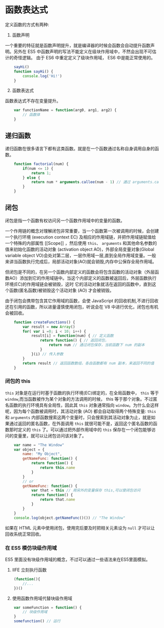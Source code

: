 # 函数表达式

定义函数的方式有两种:

1. 函数声明

一个重要的特征就是函数声明提升，就是编译器的时候会函数会自动提升函数声明。另外在 ES5 中函数声明的写法不能定义在级块作用域中，不然会出现不可估计的奇怪逻辑。 由于 ES6 中重定定义了级块作用域， ES6 中是能正常使用的。

```javascript
    sayHi()
    function sayHi() {
        console.log('Hi!')
    }
```


2. 函数表达式

函数表达式不存在变量提升。

```javascript
    var functionName = function(arg0, arg1, arg2) {
        // 函数体
    }
```

## 递归函数

递归函数在很多语言下都有这类函数。就是在一个函数通过名称自身调用自身的函数。

```javascript
    function factorial(num) {
        if(num <= 1) {
            return 1;
        } else {
            return num * arguments.callee(num - 1) // 通过 arguments.callee 获取自身函数名
        }
    }
```


## 闭包
闭包是指一个函数有权访问另一个函数作用域中的变量的函数。

一个作用链的概念对理解闭包非常重要，当一个函数第一次被调用的时候，会创建一个执行环境 (execution context EC) 及相应的作用域链，并把作用域链赋值给一个特殊的内部属性 [[Scope]] ，然后使用 `this`、 `arguments` 和其他命名参数的值来初始化函数的活动对象 (activation object AO)，外部全局变量对象(Global variable object VO)会处对第二层，一层作用域一层,直到全局作用域变量。一般来讲当函数执行完成后，局部活动对象(AO)就会销毁,内存中公保存全局作用域。

但闭包是不同的，在另一个函数内部定义的函数会将包含函数的活动对象（外层函数AO）添加到它的作用域链中。当这个内部定义的函数被返回后，外层函数执行环境(EC)的作用域链会被销毁，这时 它的活动对象就活在返回的函数中，直到这个函数(匿名函数)被销毁这个活动对象 (AO) 才会被销毁。

由于闭包会携带包含其它作用域的函数，会使 JavaScript 的回收机制,不进行回收还在引用的函数，所以进量谨慎使用闭包，听说会在 V8 中进行优化，闭包也有机会被回收。

```javascript
    function createFunctions() {
        var result = new Array()
        for( var i =0; i < 10; i++) {
            result[i] = function(num) { // 定义函数
                return function() { // 返回闭包，
                    return num // 通过闭包保存，当前函数下 num 的副本
                }
            }(i) // 传入参数
        }
        return result // 返回函数数组，各自函数都有 num 副本，来返回不同的值
    }
```

### 闭包的 this

`this` 对象是在运行时基于函数的执行环境(EC)绑定的，在全局函数中， `this` 等于 `window`,而当函数被作为某个对象的方法调用的时候， this 等于那个对象。不过匿名函数的执行环境具有全局性，因此其 `this` 对象通常指向 `window`。为什么会这样呢，因为每个函数被调用时，其活动对象 (AO) 都会自动取得两个特殊变量: `this` 和 `arguments` 内部函数搜索这两个变量时，只会搜索到其活动对象为止，就是如果通过返回的匿名函数，在外面调用 `this` 就很可能不是，返回这个匿名函数的函数那时定义的 `this` 了。可以通过把外部作用域中的 `this` 保存在一个闭包能够访问的变量里，就可以让闭包访问该对象了。

```javascript
    var name = "The Window"
    var object = {
        name: "My Object",
        getNameFunc: function() {
            return function() {
                return this.name
            }
        }
        // or
        getNameFunc: function() {
            var that = this // 用另外的变量保存 this,可以使闭包访问
            return function() {
                return that.name
            }
        }
    }
    console.log(object.getNameFunc()()) // "The Window"
```


如果在 HTML 元素中使用闭包，使用完后要及时把相关元素设为 `null` 才可以让回收系统正常回收。

### 在 ES5 模仿块级作用域

ES5 里面没有块级作用域的概念，不过可以通过一些语法来在ES5里面模拟。

1. IIFE 立刻执行函数
```javascript
    (function(){
        //...
    })()
```

2. 使用函数作用域代替块级作用域

```javascript
    var someFunction = function() {
        // 块级作用域
    }
    somefunction() // 运行
```